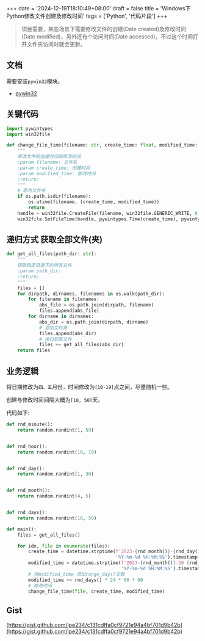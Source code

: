 +++
date = '2024-12-19T18:10:49+08:00'
draft = false
title = 'Windows下Python修改文件创建及修改时间'
tags = ['Python', '代码片段']
+++

> 项目需要，某些场景下需要修改文件的创建(Date created)及修改时间(Date modified)，另外还有个访问时间(Date accessed)，不过这个时间打开文件夹访问时就会更新。

## 文档

需要安装`pywin32`模块。

- [pywin32](https://mhammond.github.io/pywin32/)

## 关键代码

```python
import pywintypes
import win32file

def change_file_time(filename: str, create_time: float, modified_time: float):
    """
    修改文件的创建时间和修改时间
    :param filename: 文件名
    :param create_time: 创建时间
    :param modified_time: 修改时间
    :return:
    """
    # 若为文件夹
    if os.path.isdir(filename):
        os.utime(filename, (create_time, modified_time))
        return
    handle = win32file.CreateFile(filename, win32file.GENERIC_WRITE, 0, None, win32file.OPEN_EXISTING, win32file.FILE_ATTRIBUTE_NORMAL, None)
    win32file.SetFileTime(handle, pywintypes.Time(create_time), pywintypes.Time(modified_time), pywintypes.Time(modified_time))
```

## 递归方式 获取全部文件(夹)

```python
def get_all_files(path_dir: str):
    """
    获取指定目录下的所有文件
    :param path_dir:
    :return:
    """
    files = []
    for dirpath, dirnames, filenames in os.walk(path_dir):
        for filename in filenames:
            abs_file = os.path.join(dirpath, filename)
            files.append(abs_file)
        for dirname in dirnames:
            abs_dir = os.path.join(dirpath, dirname)
            # 添加文件夹
            files.append(abs_dir)
            # 递归获取文件
            files += get_all_files(abs_dir)
    return files
```

## 业务逻辑 

将日期修改为`四、五`月份，时间修改为`[10-19]`点之间，尽量随机一些。

创建与修改时间间隔大概为`[10, 50]`天。

代码如下:

```python
def rnd_minute():
    return random.randint(1, 59)


def rnd_hour():
    return random.randint(10, 19)


def rnd_day():
    return random.randint(1, 30)


def rnd_month():
    return random.randint(4, 5)


def rnd_days():
    return random.randint(10, 50)

def main():
    files = get_all_files()

    for idx, file in enumerate(files):
        create_time = datetime.strptime(f'2023-{rnd_month()}-{rnd_day()} {rnd_hour()}:{rnd_minute()}:{rnd_minute()}',
                                        '%Y-%m-%d %H:%M:%S').timestamp()
        modified_time = datetime.strptime(f'2023-{rnd_month()}-20 {rnd_hour()}:{rnd_minute()}:{rnd_minute()}',
                                          '%Y-%m-%d %H:%M:%S').timestamp()
        # 将modified_time 添加range_day()天数
        modified_time += rnd_days() * 24 * 60 * 60
        # 修改时间
        change_file_time(file, create_time, modified_time)
```

## Gist

[https://gist.github.com/lpe234/c131cdffa0cf9721e94a4bf701d9b42b](https://gist.github.com/lpe234/c131cdffa0cf9721e94a4bf701d9b42b)
